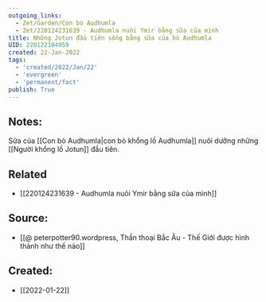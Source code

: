 ```yaml
---
outgoing_links:
  - Zet/Garden/Con bò Audhumla
  - Zet/220124231639 - Audhumla nuôi Ymir bằng sữa của mình
title: Những Jotun đầu tiên sống bằng sữa của bò Audhumla
UID: 220122104959
created: 22-Jan-2022
tags:
  - 'created/2022/Jan/22'
  - 'evergreen'
  - 'permanent/fact'
publish: True
---
```

## Notes:
Sữa của [[Con bò Audhumla|con bò khổng lồ Audhumla]] nuôi dưỡng những [[Người khổng lồ Jotun]] đầu tiên.

## Related
- [[220124231639 - Audhumla nuôi Ymir bằng sữa của mình]]
## Source:
- [[@ peterpotter90.wordpress, Thần thoại Bắc Âu - Thế Giới được hình thành như thế nào]]



## Created:
- [[2022-01-22]]

